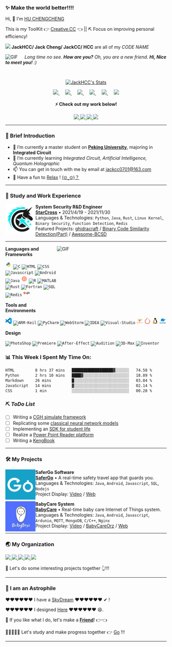 ### ✨ Make the world better!!!!

<p>Hi, 👋  I'm <a href="https://blog.creativecc.cn/" target="_blank">HU CHENGCHENG </a></p>

This is my ToolKit 👉 [Creative.CC](https://nav.creativecc.cn) 👈 || ⛏ Focus on improving personal efficiency!

<p><img src="https://emojis.slackmojis.com/emojis/images/1531849430/4246/blob-sunglasses.gif?1531849430" width="22" /><b> JackHCC/ Jack Cheng/ JackCC/ HCC</b> are all of my <em>CODE NAME</em></p>

<img align="left" alt="GIF" src="https://www.bing.com/th/id/OGC.2b2155c668f98b793249e03dae6e3f86?pid=1.7&rurl=https%3a%2f%2fwww.365biaoqing.com%2fimages%2f367685%2f2_Wgfpd.png&ehk=ziwNrMnL0jIbs8x7z5pob8%2bu8OYwEMV81xlT4sh3ihw%3d" width="60" title="Say HI"> <em>Long time no see. <b>How are you?</b> Oh, you are a new friend. <b>Hi, Nice to meet you!</b> :)</em>

<br>

<p align="center">
  <a href="https://github.com/JackHCC" class="rich-diff-level-one">
    <img src="https://github-readme-stats.vercel.app/api?username=JackHCC&title_color=333&text_color=777" alt="JackHCC's Stats" >
    <!-- &hide=issues
    <img src="https://github-readme-stats.vercel.app/api?username=Charmve&hide=issues&title_color=333&text_color=777" alt="JackHCC's Stats" >
    -->
  </a>
</p>

<p align="center">
  <a href= "https://twitter.com/JackChe66021834" target="_blank" alt="Twitter" title="Twitter">
    <img src="https://img.icons8.com/ios-glyphs/30/000000/twitter--v1.png" width="30px"/>
  </a>
  &emsp;
  <a href="https://blog.csdn.net/qq_43042024" target="_blank" alt="CSDN" title="CSDN">
    <img src="https://img.icons8.com/material/48/000000/csdn.png" width="30px"/>
  </a>
  &emsp;
  <a href="https://www.zhihu.com/people/jack-c-77" target="_blank" alt="Zhihu" title="Zhihu">
    <img src="https://img.icons8.com/material-two-tone/50/000000/zhihu.png" width="28px"/>
  </a>
  &emsp;
  <a href="https://space.bilibili.com/327097999" target="_blank" alt="Bilibili" title="Bilibili">
    <img src="https://user-images.githubusercontent.com/29084184/129467562-a754907c-c128-40d0-80ad-86e89bdda3d6.png" width="30px"/>
  </a> 
  &emsp;
  <a href= "https://www.instagram.com/hcc0701/" target="_blank" alt="Instagram" title="Instagram">
    <img src="https://img.icons8.com/ios-glyphs/256/000000/instagram-new.svg" width="28px"/>
  </a>
  &emsp;
  <a href="https://www.jianshu.com/u/f4a500314f23" target="_blank" alt="Jianshu" title="Jianshu">
    <img src="https://img.icons8.com/material-outlined/24/000000/jianshu.png" width="26px"/>
  </a>
  <br><br>
  <strong>⚡ Check out my work below!</strong>
  <br><br>
  <a href="https://github.com/JackHCC">
    <img src="https://badges.pufler.dev/visits/JackHCC/JackHCC?style=flat-square&color=black&logo=github">
  </a>
  <a href="https://github.com/JackHCC">
    <img src="https://badges.pufler.dev/years/JackHCC?style=flat-square&color=black&logo=github">
  </a>
  <a href="https://github.com/JackHCC?tab=repositories">
    <img src="https://badges.pufler.dev/repos/JackHCC?style=flat-square&color=black&logo=github">
  </a>
  <a href="https://github.com/JackHCC">
    <img src="https://badges.pufler.dev/commits/monthly/JackHCC?style=flat-square&color=black&logo=github">
  </a>
</p>

---

### 🤡 Brief Introduction

- 🏫 I’m currently a master student on **<a href="https://www.pku.edu.cn/">Peking University</a>**, majoring in **Integrated Circuit**
- 🌱 I’m currently learning *Integrated Circuit, Artificial Intelligence, Quantum Holographic*
- 📫 You can get in touch with me by email at [jackcc0701@163.com](mailto:jackcc0701@163.com)
- 🎈 Have a fun to [Relax](https://blog.creativecc.cn/iCreate-GuitarSimulator/index) ! [(⊙ˍ⊙)？](https://www.bilibili.com/video/BV1HC4y1x7ek/)

---

### 📗 Study and Work Experience
[<img align="left" height="94px" width="94px" alt="StarCross" src="./Res/Icon/logo_xlkj.png"/>](http://www.starcross.cn/)

**System Security R&D Engineer** \
[**StarCross**](http://www.starcross.cn/) • 2021/4/19 - 2021/11/30 \
Languages & Technologies: `Python`, `Java`, `Rust`, `Linux Kernel`, `Binary Security`, `Function Detection`, `Redis` \
Featured Projects: [ghidracraft](https://github.com/StarCrossPortal/ghidracraft) / [Binary Code Similarity Detection(Part)](https://github.com/JackHCC/Pcode-Similarity) / [Awesome-BCSD](https://github.com/JackHCC/Awesome-Binary-Code-Similarity-Detection-2021)
<br/>

---
<img align="right" alt="GIF" src="https://github.com/abhisheknaiidu/abhisheknaiidu/blob/master/code.gif?raw=true" width="343" height="220" title="Do what you like, and do it best!"> 

**Languages and Frameworks**

<code><img height="20" src="https://raw.githubusercontent.com/github/explore/80688e429a7d4ef2fca1e82350fe8e3517d3494d/topics/python/python.png" alt="Python" title="Python"></code>
<code><img height="20" src="https://img.icons8.com/color/48/000000/c-programming.png" alt="C" title="C"></code>
<code><img height="20" src="https://img.icons8.com/color/48/000000/html-5--v1.png" alt="HTML" title="HTML"></code>
<code><img height="20" src="https://img.icons8.com/dusk/64/000000/css3.png" alt="CSS" title="CSS"></code>
<code><img height="20" src="https://img.icons8.com/dusk/64/000000/javascript-logo.png" alt="Javascript" title="Javascript"></code>
<code><img height="20" src="https://img.icons8.com/dusk/64/000000/android.png" alt="Android" title="Android"></code>
<code><img height="20" src="https://img.icons8.com/color/48/000000/java-coffee-cup-logo--v1.png" alt="Java" title="Java"></code>
<code><img height="20" src="Res/Icon/verilog.png" alt="Verilog" title="Verilog"></code>
<code><img height="20" src="https://img.icons8.com/external-becris-lineal-color-becris/64/000000/external-r-data-science-becris-lineal-color-becris.png" alt="R" title="R"></code>
<code><img height="20" src="https://img.icons8.com/fluency/48/000000/matlab.png" alt="MATLAB" title="MATLAB"></code>
<code><img height="20" src="https://img.icons8.com/external-tal-revivo-shadow-tal-revivo/48/000000/external-rust-is-a-multi-paradigm-system-programming-language-logo-shadow-tal-revivo.png" alt="Rust" title="Rust"></code>
<code><img height="20" src="https://img.icons8.com/dusk/64/000000/f.png" alt="Fortran" title="Fortran"></code>
<code><img height="20" src="https://img.icons8.com/external-soft-fill-juicy-fish/60/000000/external-sql-coding-and-development-soft-fill-soft-fill-juicy-fish.png" alt="SQL" title="SQL"></code>
<code><img height="20" src="https://img.icons8.com/color/48/000000/redis.png" alt="Redis" title="Redis"></code>
<code><img height="20" src="https://raw.githubusercontent.com/github/explore/80688e429a7d4ef2fca1e82350fe8e3517d3494d/topics/git/git.png" alt="Git" title="Git"></code>

**Tools and Environments**

<code><img height="20" src="https://raw.githubusercontent.com/github/explore/80688e429a7d4ef2fca1e82350fe8e3517d3494d/topics/visual-studio-code/visual-studio-code.png" alt="VSCode" title="VSCode"></code>
<code><img height="20" src="https://user-images.githubusercontent.com/29084184/128668555-59d96329-2e64-4370-bfdc-89bf7a12aea8.png" alt="ARM-Keil" title="ARM-Keil"></code>
<code><img height="20" src="https://img.icons8.com/color/48/000000/pycharm.png" alt="PyCharm" title="PyCharm"></code>
<code><img height="20" src="https://img.icons8.com/color/48/000000/webstorm.png" alt="WebStorm" title="WebStorm"></code>
<code><img height="20" src="https://img.icons8.com/color/48/000000/intellij-idea.png" alt="IDEA" title="IDEA"></code>
<code><img height="20" src="https://img.icons8.com/color/48/000000/visual-studio.png" alt="Visual-Studio" title="Visual-Studio"></code>
<code><img height="20" src="https://raw.githubusercontent.com/github/explore/80688e429a7d4ef2fca1e82350fe8e3517d3494d/topics/tensorflow/tensorflow.png" alt="TensorFlow" title="TensorFlow"></code>
<code><img height="20" src="Res/Icon/pytorch.png" alt="Pytorch" title="Pytorch"></code>
<code><img height="20" src="https://raw.githubusercontent.com/github/explore/80688e429a7d4ef2fca1e82350fe8e3517d3494d/topics/linux/linux.png" alt="Linux" title="Linux"></code>
<code><img height="20" src="https://raw.githubusercontent.com/github/explore/80688e429a7d4ef2fca1e82350fe8e3517d3494d/topics/docker/docker.png" alt="Docker" title="Docker"></code>
<br>

**Design**

<code><img height="20" src="https://img.icons8.com/color/50/000000/adobe-photoshop.png" alt="PhotoShop" title="PhotoShop"></code>
<code><img height="20" src="https://img.icons8.com/color/48/000000/adobe-premiere-pro.png" alt="Premiere" title="Premiere"></code>
<code><img height="20" src="https://img.icons8.com/color/48/000000/adobe-after-effects.png" alt="After-Effect" title="After-Effect"></code>
<code><img height="20" src="https://img.icons8.com/color/48/000000/adobe-audition.png" alt="Audition" title="Audition"></code>
<code><img height="20" src="https://img.icons8.com/color/48/000000/3ds-max.png" alt="3D-Max" title="3D-Max"></code>
<code><img height="20" src="https://img.icons8.com/fluency/48/000000/autodesk-inventor-2020.png" alt="Inventor" title="Inventor"></code>



### 📊 This Week I Spent My Time On:
<!--START_SECTION:waka-->
```text
HTML         8 hrs 37 mins   ██████████████████▓░░░░░░   74.58 % 
Python       2 hrs 10 mins   ████▓░░░░░░░░░░░░░░░░░░░░   18.89 % 
Markdown     26 mins         █░░░░░░░░░░░░░░░░░░░░░░░░   03.84 % 
JavaScript   14 mins         ▓░░░░░░░░░░░░░░░░░░░░░░░░   02.14 % 
CSS          1 min           ░░░░░░░░░░░░░░░░░░░░░░░░░   00.28 % 
```
<!--END_SECTION:waka-->

### ⛏ *ToDo List*
- [ ] Writing a [CGH simulate framework](https://github.com/JackHCC/Computer-Generated-Hologram)
- [ ] Replicating some [classical neural network models](https://github.com/JackHCC/Awesome-DL-Models)
- [ ] Implementing an [SDK for student life](https://github.com/Cheer-for-fun)
- [ ] Realize a [Power Point Reader platform](https://github.com/CrashKingOrz/ppReader-Kernel)
- [ ] Writing a [KengBook](https://github.com/JackHCC/Fucking-Keng)

---

### 🛠️ My Projects

[<img align="left" height="94px" width="94px" alt="SaferGo" src="./Res/Icon/SaferGo.jpg"/>](https://github.com/JackHCC/SaferGo)

**SaferGo Software** \
[**SaferGo**](https://github.com/JackHCC/SaferGo) • A real-time safety travel app that guards you. \
Languages & Technologies: `Java`, `Android`, `Javascript`, `SQL`, `Nodejs` \
Project Display: [Video](https://www.bilibili.com/video/BV1jE411w7T4/) / [Web](https://blog.creativecc.cn/Web-SaferGo/)
<br>

[<img align="left" height="94px" width="94px" alt="SaferGo" src="./Res/Icon/BabyBox.png"/>](https://github.com/JackHCC/BabyBox)

**BabyCare System** \
[**BabyCare**](https://github.com/JackHCC/BabyBox) • Real-time baby care Internet of Things system. \
Languages & Technologies: `Java`, `Android`, `Javascript`, `Ardunio`, `MQTT`, `MongoDB`, `C/C++`, `Nginx`\
Project Display: [Video](https://www.bilibili.com/video/BV1pE411w71e/) / [BabyCareOrz](https://github.com/babycareorg) / [Web](https://blog.creativecc.cn/Web-BabyCare/)
<br>

---

### 🌏 My Organization
<a href="https://github.com/Cheer-for-fun">
    <img src="https://img.shields.io/badge/PKU-Cheer--for--Fun-success?logo=data:Res/Icon/verilog.png">
</a>
<a href="https://github.com/CrashKingOrz">
    <img src="https://img.shields.io/badge/PKU-CrashKing-orange">
</a>
<a href="https://github.com/sspkudx">
    <img src="https://img.shields.io/badge/PKU-Sspku-red">
</a>
<a href="https://github.com/SIPL-pku">
    <img src="https://img.shields.io/badge/PKU-SIPL-purple">
</a>
<a href="https://github.com/babycareorg">
    <img src="https://img.shields.io/badge/USTB-BabyCareOrz-blue">
</a>

<br>

🤝 Let's do some interesting projects together 👆!!!

---

### 🔭 I am an Astrophile

<p>❤❤❤❤❤❤ I have a <a href="https://blog.creativecc.cn/SkyDream/">SkyDream</a> ❤❤❤❤❤❤ ✔ !</p>
<p>❤❤❤❤❤❤ I designed <a href="https://github.com/JackHCC/SkyDream">Here</a> ❤❤❤❤❤❤ 😄.</p>

🧤 If you like what I do, let's make a [**Friend**](https://blog.creativecc.cn/friends/)! 👉👈  

👩🏼‍🤝‍🧑🏻 Let's study and make progress together 👉 [Go](https://blog.creativecc.cn/) !!! 

---

